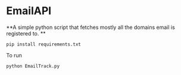 # EmailAPI

**A simple python script that fetches mostly all the  domains email is registered to. **


`pip install requirements.txt`

To run

`python EmailTrack.py`


